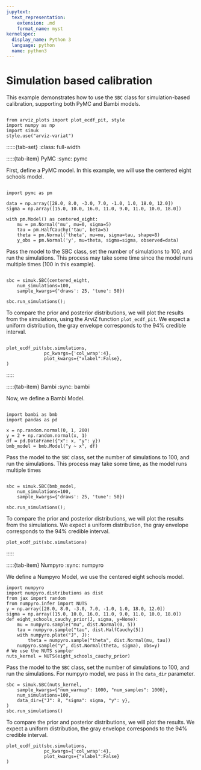 ```yaml
---
jupytext:
  text_representation:
    extension: .md
    format_name: myst
kernelspec:
  display_name: Python 3
  language: python
  name: python3
---
```


# Simulation based calibration

This example demonstrates how to use the `SBC` class for simulation-based calibration, supporting both PyMC and Bambi models.

```{jupyter-execute}

from arviz_plots import plot_ecdf_pit, style
import numpy as np
import simuk
style.use("arviz-variat")
```

::::::{tab-set}
:class: full-width

:::::{tab-item} PyMC
:sync: pymc

First, define a PyMC model. In this example, we will use the centered eight schools model.

```{jupyter-execute}

import pymc as pm

data = np.array([28.0, 8.0, -3.0, 7.0, -1.0, 1.0, 18.0, 12.0])
sigma = np.array([15.0, 10.0, 16.0, 11.0, 9.0, 11.0, 10.0, 18.0])

with pm.Model() as centered_eight:
    mu = pm.Normal('mu', mu=0, sigma=5)
    tau = pm.HalfCauchy('tau', beta=5)
    theta = pm.Normal('theta', mu=mu, sigma=tau, shape=8)
    y_obs = pm.Normal('y', mu=theta, sigma=sigma, observed=data)
```

Pass the model to the SBC class, set the number of simulations to 100, and run the simulations. This process may take
some time since the model runs multiple times (100 in this example).

```{jupyter-execute}

sbc = simuk.SBC(centered_eight,
    num_simulations=100,
    sample_kwargs={'draws': 25, 'tune': 50})

sbc.run_simulations();
```

To compare the prior and posterior distributions, we will plot the results from the simulations,
using the ArviZ function `plot_ecdf_pit`.
We expect a uniform distribution, the gray envelope corresponds to the 94% credible interval.

```{jupyter-execute}

plot_ecdf_pit(sbc.simulations,
              pc_kwargs={'col_wrap':4},
              plot_kwargs={"xlabel":False},
)
```

:::::

:::::{tab-item} Bambi
:sync: bambi

Now, we define a Bambi Model.

```{jupyter-execute}

import bambi as bmb
import pandas as pd

x = np.random.normal(0, 1, 200)
y = 2 + np.random.normal(x, 1)
df = pd.DataFrame({"x": x, "y": y})
bmb_model = bmb.Model("y ~ x", df)
```

Pass the model to the `SBC` class, set the number of simulations to 100, and run the simulations.
This process may take some time, as the model runs multiple times

```{jupyter-execute}

sbc = simuk.SBC(bmb_model,
    num_simulations=100,
    sample_kwargs={'draws': 25, 'tune': 50})

sbc.run_simulations();
```

To compare the prior and posterior distributions, we will plot the results from the simulations.
We expect a uniform distribution, the gray envelope corresponds to the 94% credible interval.

```{jupyter-execute}
plot_ecdf_pit(sbc.simulations)
```

:::::

:::::{tab-item} Numpyro
:sync: numpyro

We define a Numpyro Model, we use the centered eight schools model.

```{jupyter-execute}
import numpyro
import numpyro.distributions as dist
from jax import random
from numpyro.infer import NUTS
y = np.array([28.0, 8.0, -3.0, 7.0, -1.0, 1.0, 18.0, 12.0])
sigma = np.array([15.0, 10.0, 16.0, 11.0, 9.0, 11.0, 10.0, 18.0])
def eight_schools_cauchy_prior(J, sigma, y=None):
    mu = numpyro.sample("mu", dist.Normal(0, 5))
    tau = numpyro.sample("tau", dist.HalfCauchy(5))
    with numpyro.plate("J", J):
        theta = numpyro.sample("theta", dist.Normal(mu, tau))
    numpyro.sample("y", dist.Normal(theta, sigma), obs=y)
# We use the NUTS sampler
nuts_kernel = NUTS(eight_schools_cauchy_prior)
```

Pass the model to the `SBC` class, set the number of simulations to 100, and run the simulations. For numpyro model, 
we pass in the ``data_dir`` parameter.

```{jupyter-execute}
sbc = simuk.SBC(nuts_kernel,
    sample_kwargs={"num_warmup": 1000, "num_samples": 1000},
    num_simulations=100,
    data_dir={"J": 8, "sigma": sigma, "y": y},
)
sbc.run_simulations()
```

To compare the prior and posterior distributions, we will plot the results.
We expect a uniform distribution, the gray envelope corresponds to the 94% credible interval.

```{jupyter-execute}
plot_ecdf_pit(sbc.simulations, 
              pc_kwargs={'col_wrap':4},
              plot_kwargs={"xlabel":False}
)
```
